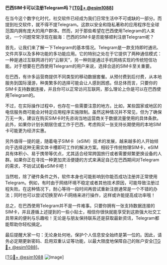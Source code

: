 **巴西SIM卡可以注册Telegram吗？[[TG💪+ @esim1088](https://t.me/s/esim1088)]**

在当今这个数字化时代，社交软件已经成为我们日常生活中不可或缺的一部分。而提到社交软件，就不得不提Telegram。这款以安全和隐私著称的应用程序在全球范围内拥有庞大的用户群体。然而，对于那些希望在巴西使用Telegram的人来说，一个问题常常浮现在脑海：巴西的SIM卡是否能够顺利注册Telegram呢？

首先，让我们来了解一下Telegram的基本情况。Telegram是一款支持即时通讯、文件共享以及多种功能的多功能应用。它的特别之处在于它提供了两种通信模式：一种是通过互联网进行的“云聊天”，另一种则是通过手机网络实现的传统短信功能。对于想要在巴西使用Telegram的用户来说，选择合适的SIM卡至关重要。

在巴西，有许多运营商提供不同类型的移动数据套餐。从预付费到后付费，从本地服务到国际漫游，种类繁多的选择可能会让人感到困惑。但总体而言，只要你的SIM卡支持数据连接，并且你可以正常访问互联网，那么理论上你是可以在巴西使用Telegram的。

不过，在实际操作过程中，也存在一些需要注意的地方。比如，某些国家或地区的电信服务商可能会对特定应用程序实施限制。虽然这种情况并不常见，但为了确保万无一失，建议在购买SIM卡时先咨询当地运营商关于数据流量使用的具体条款。此外，如果你计划长期居住或工作于巴西，考虑购买一张支持长期使用的本地SIM卡可能更为经济实惠。

另外值得一提的是，随着电子SIM卡（eSIM）技术的发展，越来越多的人开始倾向于选择这种无需实体卡槽即可工作的解决方案。相较于传统物理SIM卡，eSIM具有体积小、易于携带等优点，尤其适合经常跨国旅行或者需要频繁更换设备的人群。如果你正在寻找一种更加灵活便捷的方式来满足自己在巴西期间对Telegram的需求，不妨试试看eSIM卡吧！

当然啦，除了硬件条件之外，软件本身也可能影响到你能否成功注册并正常使用Telegram。例如，有时由于网络环境不稳定或者其他技术原因，可能导致注册过程失败。在这种情况下，耐心等待一段时间再尝试重新注册通常是一个不错的办法；同时也可以尝试切换至Wi-Fi网络来进行操作，这样或许能提高成功率哦！

总之，在巴西使用Telegram并不是一件难事。只要你拥有一张支持数据连接的SIM卡，并且遵循上述提到的一些小贴士，相信你很快就能享受到这款强大社交工具带来的便利与乐趣啦！无论是与朋友保持联系还是获取最新资讯，Telegram都能帮助你轻松搞定。

最后提醒大家一句：无论身处何地，保护个人信息安全始终是第一位的。因此，请务必定期更新密码、启用双重认证等功能，以最大限度地保障自己的账户安全[[TG💪+ @esim1088](https://t.me/s/esim1088)]。

[[TG💪+ @esim1088](https://t.me/s/esim1088) ![Image](https://i.postimg.cc/4NQfJmqS/Snipaste-2025-05-13-00-14-12.png)]